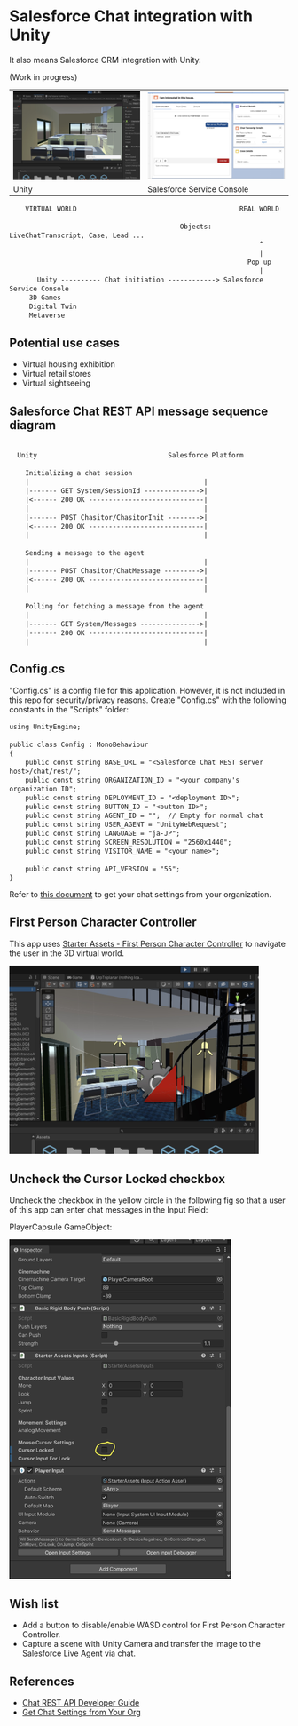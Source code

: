 # Salesforce Chat integration with Unity

It also means Salesforce CRM integration with Unity.

(Work in progress)

<table>
    <tr>
        <td>
            <img src="./doc/UnityGame.jpg" width=450>
        </td>
        <td>
            <img src="./doc/ServiceConsole.jpg" width=450>
        </td>
    </tr>
    <tr>
        <td>
            Unity
        </td>
        <td>
            Salesforce Service Console
        </td>
    </tr> 
</table>
    
```
    VIRTUAL WORLD                                         REAL WORLD

                                           Objects: LiveChatTranscript, Case, Lead ...
                                                               ^
                                                               |
                                                            Pop up
                                                               |
       Unity ---------- Chat initiation ------------> Salesforce Service Console
     3D Games
     Digital Twin 
     Metaverse

```

## Potential use cases

- Virtual housing exhibition
- Virtual retail stores
- Virtual sightseeing

## Salesforce Chat REST API message sequence diagram

```

  Unity                                 Salesforce Platform

    Initializing a chat session
    |                                            |
    |------- GET System/SessionId -------------->|
    |<------ 200 OK -----------------------------|
    |                                            |
    |------- POST Chasitor/ChasitorInit -------->|
    |<------ 200 OK -----------------------------|
    |                                            |
    
    Sending a message to the agent
    |                                            |
    |------- POST Chasitor/ChatMessage --------->|
    |<------ 200 OK -----------------------------|
    |                                            |
    
    Polling for fetching a message from the agent
    |                                            |
    |------- GET System/Messages --------------->|
    |------- 200 OK -----------------------------|
    |                                            |

```

## Config.cs

"Config.cs" is a config file for this application. However, it is not included in this repo for security/privacy reasons. Create "Config.cs" with the following constants in the "Scripts" folder:

```
using UnityEngine;

public class Config : MonoBehaviour
{
    public const string BASE_URL = "<Salesforce Chat REST server host>/chat/rest/";
    public const string ORGANIZATION_ID = "<your company's organization ID";
    public const string DEPLOYMENT_ID = "<deployment ID>";
    public const string BUTTON_ID = "<button ID>";
    public const string AGENT_ID = "";  // Empty for normal chat
    public const string USER_AGENT = "UnityWebRequest";
    public const string LANGUAGE = "ja-JP";
    public const string SCREEN_RESOLUTION = "2560x1440";
    public const string VISITOR_NAME = "<your name>";

    public const string API_VERSION = "55";
}
```

Refer to [this document](https://developer.salesforce.com/docs/atlas.en-us.noversion.service_sdk_ios.meta/service_sdk_ios/live_agent_cloud_setup_get_settings.htm) to get your chat settings from your organization.

## First Person Character Controller

This app uses [Starter Assets - First Person Character Controller](https://assetstore.unity.com/packages/essentials/starter-assets-first-person-character-controller-196525) to navigate the user in the 3D virtual world.

<img src="./doc/UnityScene.jpg" width=450>

## Uncheck the Cursor Locked checkbox

Uncheck the checkbox in the yellow circle in the following fig so that a user of this app can enter chat messages in the Input Field:

PlayerCapsule GameObject:

<img src="./doc/CursorLocked.jpg" width=400>

## Wish list

- Add a button to disable/enable WASD control for First Person Character Controller.
- Capture a scene with Unity Camera and transfer the image to the Salesforce Live Agent via chat.

## References

- [Chat REST API Developer Guide](https://resources.docs.salesforce.com/240/latest/en-us/sfdc/pdf/chat_rest.pdf)
- [Get Chat Settings from Your Org](https://developer.salesforce.com/docs/atlas.en-us.noversion.service_sdk_ios.meta/service_sdk_ios/live_agent_cloud_setup_get_settings.htm)
